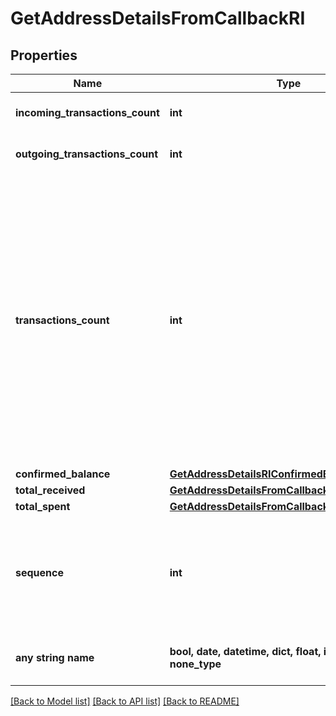 # GetAddressDetailsFromCallbackRI


## Properties
Name | Type | Description | Notes
------------ | ------------- | ------------- | -------------
**incoming_transactions_count** | **int** | Defines the count of the incoming transactions. | 
**outgoing_transactions_count** | **int** | Defines the count of the outgoing transactions. | 
**transactions_count** | **int** | Represents the total number of confirmed coins transactions for this address, both incoming and outgoing. Applies for coins only **and not** tokens transfers e.g. for Ethereum. &#x60;transactionsCount&#x60; could result as less than incoming and outgoing transactions put together (e.g. in Bitcoin), due to the fact that one and the same address could be in senders and receivers addresses. | 
**confirmed_balance** | [**GetAddressDetailsRIConfirmedBalance**](GetAddressDetailsRIConfirmedBalance.md) |  | 
**total_received** | [**GetAddressDetailsFromCallbackRITotalReceived**](GetAddressDetailsFromCallbackRITotalReceived.md) |  | [optional] 
**total_spent** | [**GetAddressDetailsFromCallbackRITotalSpent**](GetAddressDetailsFromCallbackRITotalSpent.md) |  | [optional] 
**sequence** | **int** | Defines the transaction input&#39;s sequence as an integer, which is is used when transactions are replaced with newer versions before LockTime. | [optional] 
**any string name** | **bool, date, datetime, dict, float, int, list, str, none_type** | any string name can be used but the value must be the correct type | [optional]

[[Back to Model list]](../README.md#documentation-for-models) [[Back to API list]](../README.md#documentation-for-api-endpoints) [[Back to README]](../README.md)


